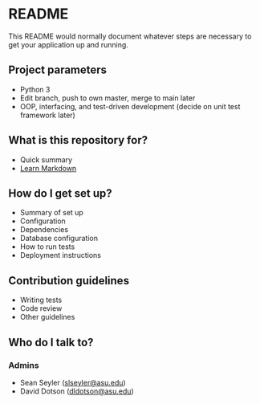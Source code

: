 # README #

This README would normally document whatever steps are necessary to get your application up and running.

## Project parameters ##

* Python 3
* Edit branch, push to own master, merge to main later
* OOP, interfacing, and test-driven development (decide on unit test framework later)

## What is this repository for? ##

* Quick summary
* [Learn Markdown](https://bitbucket.org/tutorials/markdowndemo)

## How do I get set up? ##

* Summary of set up
* Configuration
* Dependencies
* Database configuration
* How to run tests
* Deployment instructions

## Contribution guidelines ##

* Writing tests
* Code review
* Other guidelines

## Who do I talk to? ##

### Admins ###

* Sean Seyler (slseyler@asu.edu)
* David Dotson (dldotson@asu.edu)